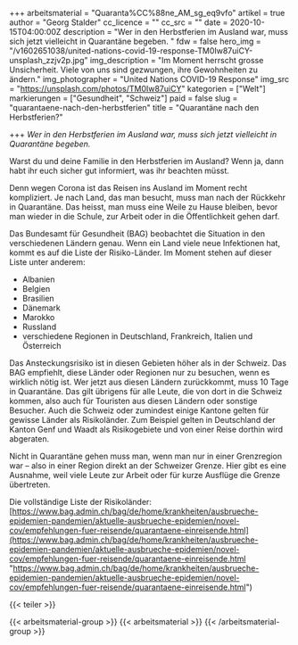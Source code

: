 +++
arbeitsmaterial = "Quaranta%CC%88ne_AM_sg_eq9vfo"
artikel = true
author = "Georg Stalder"
cc_licence = ""
cc_src = ""
date = 2020-10-15T04:00:00Z
description = "Wer in den Herbstferien im Ausland war, muss sich jetzt vielleicht in Quarantäne begeben.  "
fdw = false
hero_img = "/v1602651038/united-nations-covid-19-response-TM0Iw87uiCY-unsplash_zzjv2p.jpg"
img_description = "Im Moment herrscht grosse Unsicherheit. Viele von uns sind gezwungen, ihre Gewohnheiten zu ändern."
img_photographer = "United Nations COVID-19 Response"
img_src = "https://unsplash.com/photos/TM0Iw87uiCY"
kategorien = ["Welt"]
markierungen = ["Gesundheit", "Schweiz"]
paid = false
slug = "quarantaene-nach-den-herbstferien"
title = "Quarantäne nach den Herbstferien?"

+++
_Wer in den Herbstferien im Ausland war, muss sich jetzt vielleicht in Quarantäne begeben._

Warst du und deine Familie in den Herbstferien im Ausland? Wenn ja, dann habt ihr euch sicher gut informiert, was ihr beachten müsst.

Denn wegen Corona ist das Reisen ins Ausland im Moment recht kompliziert. Je nach Land, das man besucht, muss man nach der Rückkehr in Quarantäne. Das heisst, man muss eine Weile zu Hause bleiben, bevor man wieder in die Schule, zur Arbeit oder in die Öffentlichkeit gehen darf.

Das Bundesamt für Gesundheit (BAG) beobachtet die Situation in den verschiedenen Ländern genau. Wenn ein Land viele neue Infektionen hat, kommt es auf die Liste der Risiko-Länder. Im Moment stehen auf dieser Liste unter anderem:

* Albanien
* Belgien
* Brasilien
* Dänemark
* Marokko
* Russland
* verschiedene Regionen in Deutschland, Frankreich, Italien und Österreich

Das Ansteckungsrisiko ist in diesen Gebieten höher als in der Schweiz. Das BAG empfiehlt, diese Länder oder Regionen nur zu besuchen, wenn es wirklich nötig ist. Wer jetzt aus diesen Ländern zurückkommt, muss 10 Tage in Quarantäne. Das gilt übrigens für alle Leute, die von dort in die Schweiz kommen, also auch für Touristen aus diesen Ländern oder sonstige Besucher. Auch die Schweiz oder zumindest einige Kantone gelten für gewisse Länder als Risikoländer. Zum Beispiel gelten in Deutschland der Kanton Genf und Waadt als Risikogebiete und von einer Reise dorthin wird abgeraten.

Nicht in Quarantäne gehen muss man, wenn man nur in einer Grenzregion war – also in einer Region direkt an der Schweizer Grenze. Hier gibt es eine Ausnahme, weil viele Leute zur Arbeit oder für kurze Ausflüge die Grenze übertreten.

Die vollständige Liste der Risikoländer: [https://www.bag.admin.ch/bag/de/home/krankheiten/ausbrueche-epidemien-pandemien/aktuelle-ausbrueche-epidemien/novel-cov/empfehlungen-fuer-reisende/quarantaene-einreisende.html](https://www.bag.admin.ch/bag/de/home/krankheiten/ausbrueche-epidemien-pandemien/aktuelle-ausbrueche-epidemien/novel-cov/empfehlungen-fuer-reisende/quarantaene-einreisende.html "https://www.bag.admin.ch/bag/de/home/krankheiten/ausbrueche-epidemien-pandemien/aktuelle-ausbrueche-epidemien/novel-cov/empfehlungen-fuer-reisende/quarantaene-einreisende.html")

{{< teiler >}}

{{< arbeitsmaterial-group >}}
{{< arbeitsmaterial >}}
{{< /arbeitsmaterial-group >}}